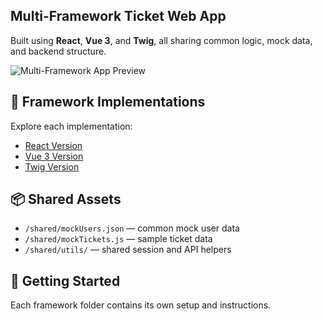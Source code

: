 ## Multi-Framework Ticket Web App

Built using **React**, **Vue 3**, and **Twig**, all sharing common logic, mock data, and backend structure.

![Multi-Framework App Preview](docs/multi-framework-preview.png)
## 🔗 Framework Implementations
Explore each implementation:

- [React Version](./React-Version_JSX/README.md)
- [Vue 3 Version](./Vue-Version/README.md)
- [Twig Version](./Twig-Version/README.md)

## 📦 Shared Assets
- `/shared/mockUsers.json` — common mock user data
- `/shared/mockTickets.js` — sample ticket data
- `/shared/utils/` — shared session and API helpers

## 🚀 Getting Started
Each framework folder contains its own setup and instructions.








